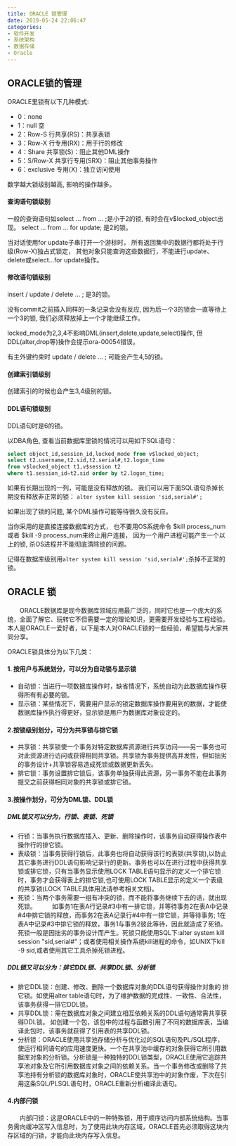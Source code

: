 ```yaml
---
title: ORACLE 锁管理
date: 2019-05-24 22:06:47
categories: 
- 软件开发
- 系统架构
- 数据存储
- Oracle
---
```


## ORACLE锁的管理

ORACLE里锁有以下几种模式:
- 0：none
- 1：null      空
- 2：Row-S     行共享(RS)：共享表锁  
- 3：Row-X     行专用(RX)：用于行的修改
- 4：Share     共享锁(S)：阻止其他DML操作
- 5：S/Row-X   共享行专用(SRX)：阻止其他事务操作
- 6：exclusive 专用(X)：独立访问使用

数字越大锁级别越高, 影响的操作越多。

#### 查询语句锁级别
一般的查询语句如select ... from ... ;是小于2的锁, 有时会在v$locked_object出现。
select ... from ... for update;      是2的锁。

当对话使用for update子串打开一个游标时，
所有返回集中的数据行都将处于行级(Row-X)独占式锁定，
其他对象只能查询这些数据行，不能进行update、delete或select...for update操作。

#### 修改语句锁级别
insert / update / delete ... ;	     是3的锁。	
	
没有commit之前插入同样的一条记录会没有反应, 
因为后一个3的锁会一直等待上一个3的锁, 我们必须释放掉上一个才能继续工作。

locked_mode为2,3,4不影响DML(insert,delete,update,select)操作, 
但DDL(alter,drop等)操作会提示ora-00054错误。

有主外键约束时 update / delete ... ; 可能会产生4,5的锁。

#### 创建索引锁级别
创建索引的时候也会产生3,4级别的锁。


#### DDL语句锁级别
DDL语句时是6的锁。

以DBA角色, 查看当前数据库里锁的情况可以用如下SQL语句：

```sql
select object_id,session_id,locked_mode from v$locked_object;
select t2.username,t2.sid,t2.serial#,t2.logon_time 
from v$locked_object t1,v$session t2 
where t1.session_id=t2.sid order by t2.logon_time;
```

如果有长期出现的一列，可能是没有释放的锁。
我们可以用下面SQL语句杀掉长期没有释放非正常的锁：
`alter system kill session 'sid,serial#';`

如果出现了锁的问题, 某个DML操作可能等待很久没有反应。

当你采用的是直接连接数据库的方式，
也不要用OS系统命令 $kill process_num 或者 $kill -9 process_num来终止用户连接，
因为一个用户进程可能产生一个以上的锁, 杀OS进程并不能彻底清除锁的问题。

记得在数据库级别用`alter system kill session 'sid,serial#';`杀掉不正常的锁。

## ORACLE 锁
　　ORACLE数据库是现今数据库领域应用最广泛的，同时它也是一个庞大的系统，全面了解它、玩转它不但需要一定的理论知识，更需要开发经验与工程经验。本人是ORACLE一爱好者，以下是本人对ORACLE锁的一些经验，希望能与大家共同分享。

ORACLE锁具体分为以下几类：

#### 1. 按用户与系统划分，可以分为自动锁与显示锁
- 自动锁：当进行一项数据库操作时，缺省情况下，系统自动为此数据库操作获得所有有必要的锁。
- 显示锁：某些情况下，需要用户显示的锁定数据库操作要用到的数据，才能使数据库操作执行得更好，显示锁是用户为数据库对象设定的。

#### 2.按锁级别划分，可分为共享锁与排它锁
- 共享锁：共享锁使一个事务对特定数据库资源进行共享访问——另一事务也可对此资源进行访问或获得相同共享锁。共享锁为事务提供高并发性，但如拙劣的事务设计+共享锁容易造成死锁或数据更新丢失。
- 排它锁：事务设置排它锁后，该事务单独获得此资源，另一事务不能在此事务提交之前获得相同对象的共享锁或排它锁。

#### 3.按操作划分，可分为DML锁、DDL锁

##### DML锁又可以分为，行锁、表锁、死锁
- 行锁：当事务执行数据库插入、更新、删除操作时，该事务自动获得操作表中操作行的排它锁。
- 表级锁：当事务获得行锁后，此事务也将自动获得该行的表锁(共享锁),以防止其它事务进行DDL语句影响记录行的更新。事务也可以在进行过程中获得共享锁或排它锁，只有当事务显示使用LOCK TABLE语句显示的定义一个排它锁时，事务才会获得表上的排它锁,也可使用LOCK TABLE显示的定义一个表级的共享锁(LOCK TABLE具体用法请参考相关文档)。
- 死锁：当两个事务需要一组有冲突的锁，而不能将事务继续下去的话，就出现死锁。
　　
  如事务1在表A行记录#3中有一排它锁，并等待事务2在表A中记录#4中排它锁的释放，而事务2在表A记录行#4中有一排它锁，并等待事务; 1在表A中记录#3中排它锁的释放，事务1与事务2彼此等待，因此就造成了死锁。死锁一般是因拙劣的事务设计而产生。死锁只能使用SQL下:alter system kill session "sid,serial#"；或者使用相关操作系统kill进程的命令，如UNIX下kill -9 sid,或者使用其它工具杀掉死锁进程。

##### DDL锁又可以分为：排它DDL锁、共享DDL锁、分析锁

- 排它DDL锁：创建、修改、删除一个数据库对象的DDL语句获得操作对象的 排它锁。如使用alter table语句时，为了维护数据的完成性、一致性、合法性，该事务获得一排它DDL锁。
- 共享DDL锁：需在数据库对象之间建立相互依赖关系的DDL语句通常需共享获得DDL锁。
如创建一个包，该包中的过程与函数引用了不同的数据库表，当编译此包时，该事务就获得了引用表的共享DDL锁。
- 分析锁：ORACLE使用共享池存储分析与优化过的SQL语句及PL/SQL程序，使运行相同语句的应用速度更快。一个在共享池中缓存的对象获得它所引用数据库对象的分析锁。分析锁是一种独特的DDL锁类型，ORACLE使用它追踪共享池对象及它所引用数据库对象之间的依赖关系。当一个事务修改或删除了共享池持有分析锁的数据库对象时，ORACLE使共享池中的对象作废，下次在引用这条SQL/PLSQL语句时，ORACLE重新分析编译此语句。

#### 4.内部闩锁

　　内部闩锁：这是ORACLE中的一种特殊锁，用于顺序访问内部系统结构。当事务需向缓冲区写入信息时，为了使用此块内存区域，ORACLE首先必须取得这块内存区域的闩锁，才能向此块内存写入信息。

